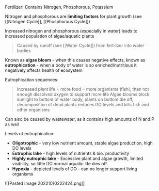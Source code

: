 Fertilizer: Contains Nitrogen, Phosphorous, Potassium

NItrogen and phosphorous are **limiting factors** for plant growth (see [[Nitrogen Cycle]], [[Phosphorous Cycle]])

Increased nitrogen and phosphorous (especially in water) leads to increased population of algae/aquatic plants

> Caused by runoff (see [[Water Cycle]]) from fertilizer into water bodies

Known as **algae bloom** - when this causes negative effects, known as **eutrophication** - when a body of water is so enriched/nutritious it negatively affects health of ecosystem

Eutrophication sequences:

> Increased plant life = more food = more organisms (fish), then not enough dissolved oxygen to support more life
> Algae blooms block sunlight to bottom of water body, plants on bottom die off, decomposition of dead plants reduces DO levels and kills fish and other organisms

Can also be caused by wastewater, as it contains high amounts of N and P as well

Levels of eutrophication:
- **Oligotrophic** - very low nutrient amount, stable algae production, high DO levels
- **Eutrophic lake** - high levels of nutrients & bio. productivity
- **Highly eutrophic lake** - Excessive plant and algae growth, limited visibility, so little DO normal aquatic life dies off
- **Hypoxia** - depleted levels of DO - can no longer support living organisms

![[Pasted image 20221010222424.png]]
